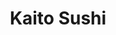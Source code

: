 ---
layout: place
title: "Kaito Sushi"
permalink: /california/encinitas/kaito-sushi.html
stateAbbr: CA
stateName: California
cityName: Encinitas
place_id: ChIJjV2ow4wL3IARbkNsF-qcsTw
photos:
  - name: >-
      places/ChIJjV2ow4wL3IARbkNsF-qcsTw/photos/AeeoHcKdPSY6NqPUE62_BA5zVksKeUrGcB53nXwFRD99HpFwsgrMGrFPjX3wlsUfA8TZuL8hwhaEqO4ft-fVUBcJKrIlMAmRLJqcr_myOzTK4INEJHopYOSxhilrjotKuZJO228yxDtUlvg1bAGiOB7X3VxlK4nR4mQ_yOqAVMkyfnEVVX3jdGzr6B3ZiiAcZ8A2HZXi1oVjJkCMMmwH1OzYKT9Q4FyVcI2j-xm7_mlXjS5AQxgxo8oI74WKQ3s0GAa--KRlQl4v2x-AUbXjkJ_V6lvnsmMrqUcO1ItkMFd2WKeactD8pO3PtzZHpbl0f4ktBnAsdojWrfdSmdC7ODHYBwozHepTnPZxNmT7HiOmpjGjdNcpK1Gy8YdmkKOVs3CGC17vke3YuGxOA8abhFUm_EBU0K5B9QDsbxAi_PuXHXRkt6-e
    widthPx: 3024
    heightPx: 4032
    authorAttributions:
      - displayName: Marshall Nyman
        uri: https://maps.google.com/maps/contrib/101282372816691909849
        photoUri: >-
          https://lh3.googleusercontent.com/a-/ALV-UjXn8jX6dFGxT9hyuel1LNrHLTArlgiC8pUfOmBV2-v8uum5jgaz=s100-p-k-no-mo
    flagContentUri: >-
      https://www.google.com/local/imagery/report/?cb_client=maps_api_places.places_api&image_key=!1e10!2sCIHM0ogKEICAgIDG-u-R0wE&hl=en-US
    googleMapsUri: >-
      https://www.google.com/maps/place//data=!3m4!1e2!3m2!1sCIHM0ogKEICAgIDG-u-R0wE!2e10!4m2!3m1!1s0x80dc0b8cc3a85d8d:0x3cb19cea176c436e
  - name: >-
      places/ChIJjV2ow4wL3IARbkNsF-qcsTw/photos/AeeoHcJUUTj5yKtyo2uBAXVwjmanf6i481Bf50V5swMhtXLm8ymxHsR83y8iWFsT0ZsC9s4HZUZFZPFwZIPng9bfsKANHd9A6SwfVY4aQNW5OPDSyWu_owDo7Pz1mqTvC0amwrJMndVQR6Yil6G3-_1nJnpKVoiIi9M-Z48iKLSYaujomsPgio0tM58_8FoFubvwCjnqznXPoHqpke73MV6-Io4NxpZUtDjSDBDe7NrA0_kRQ_bcUVwWvJUjODtrZ02BeUYmcAYNlTzGgG5teqI-LqAC4Oe3h5qZb4NCzWMjePRQCQ
    widthPx: 1080
    heightPx: 1079
    authorAttributions:
      - displayName: Kaito Sushi
        uri: https://maps.google.com/maps/contrib/108040448781323029612
        photoUri: >-
          https://lh3.googleusercontent.com/a-/ALV-UjWnXk5e_aGcqvF6Po4S0SYbciPqs8Bve45hiLVYIdhxbq0YxIA=s100-p-k-no-mo
    flagContentUri: >-
      https://www.google.com/local/imagery/report/?cb_client=maps_api_places.places_api&image_key=!1e10!2sAF1QipNFEJeXAf1O27SizXI9kvB3Yp3EwPXPd6FOaI-H&hl=en-US
    googleMapsUri: >-
      https://www.google.com/maps/place//data=!3m4!1e2!3m2!1sAF1QipNFEJeXAf1O27SizXI9kvB3Yp3EwPXPd6FOaI-H!2e10!4m2!3m1!1s0x80dc0b8cc3a85d8d:0x3cb19cea176c436e
  - name: >-
      places/ChIJjV2ow4wL3IARbkNsF-qcsTw/photos/AeeoHcKTAeGFMAPyGT4pZC_sD47HGHA9IZdUhabGEugo_1dA2oMJFXXaLEo1kotzUSIFoegbZpM-EAojvgM_ell8Oz06TVYL3LAM-VBY39MW9usHaO_tqbJCJuyDsZXc1fDQtShvQ5n-shB7-ExVTYsG89LJA8ljMBWDUU01mHU8eAEKp5iA0NF7OiHGxVVq1WqjIZ5jjgS3tL2GKl_jQXaN_uepOF8tvYh81VHi8Pgnpu1NW-zB5xAwQ6tM7Y9JAO9ZF3hyKU3uF1TTqz_nsw4vrKsDqDIwcuPQETheF2VtgIiOhwuIpKLhl7_gCQKOfI_1zwv8GpxWYPRXqUlRuCSQz47zojq-NtemRpGnOQa8kjZz8UHlv286qrclPtJC-Z7EKDMvlzl8MPjEJhgAiyPx2XesGcyQkQBxsUU82iPLD1t3rw
    widthPx: 3024
    heightPx: 4032
    authorAttributions:
      - displayName: Syranda Wiley de Navarro
        uri: https://maps.google.com/maps/contrib/114741681832658413996
        photoUri: >-
          https://lh3.googleusercontent.com/a-/ALV-UjUJ4KBXmWc84qI-pEc3qXqLJoCJKBEz4sqgc3xmL0YRr4Lx50x8NA=s100-p-k-no-mo
    flagContentUri: >-
      https://www.google.com/local/imagery/report/?cb_client=maps_api_places.places_api&image_key=!1e10!2sCIHM0ogKEICAgIDjtdr5MQ&hl=en-US
    googleMapsUri: >-
      https://www.google.com/maps/place//data=!3m4!1e2!3m2!1sCIHM0ogKEICAgIDjtdr5MQ!2e10!4m2!3m1!1s0x80dc0b8cc3a85d8d:0x3cb19cea176c436e
  - name: >-
      places/ChIJjV2ow4wL3IARbkNsF-qcsTw/photos/AeeoHcKU7OqwJ9azuuyv_2peR-bECY5dXoiShM1QlYYsyHmt2UN59HrwDpN2tchtPPWVLZwDXfCeiMDrIKqs2z21BaXV172aSEj_QJOXiJv9Uz4ucKDwAcLMkH1KrrV3z2igkziP5qFtpNpMFWMVQ-DJiKqyIJW6hTclW09WnkQcwlDs2iKmQEkFyONFSUsWj3hn8_IyDUwIzSc72tIZI2AyvqyyJbf4IEtAWrZaL0WgIuP48GHu83xXzRgkJHDBf449AcoRSrUXg2xQr4ZlWQJJR98xRlRsLdGl6UhLTirMUS1wvQAOM-ENWqMYAwzM3fMvxcBwT7njVtzoaSoUOWf845xztXfu701vbGge5Syij3XwkHrDt7jYZQ-iKaqUbp-IhRxH3-kHGirLOfjBLFaUYF11M-xAx4gWdi1w83xOLqWdCITz
    widthPx: 4030
    heightPx: 2460
    authorAttributions:
      - displayName: Sean McIntosh
        uri: https://maps.google.com/maps/contrib/109012848805138954899
        photoUri: >-
          https://lh3.googleusercontent.com/a-/ALV-UjUCPCzIxHpLkyLhdf6RP6VO6kecMtNK24dXev6g9jBkYg2Paewy=s100-p-k-no-mo
    flagContentUri: >-
      https://www.google.com/local/imagery/report/?cb_client=maps_api_places.places_api&image_key=!1e10!2sCIHM0ogKEICAgICf75OirgE&hl=en-US
    googleMapsUri: >-
      https://www.google.com/maps/place//data=!3m4!1e2!3m2!1sCIHM0ogKEICAgICf75OirgE!2e10!4m2!3m1!1s0x80dc0b8cc3a85d8d:0x3cb19cea176c436e
  - name: >-
      places/ChIJjV2ow4wL3IARbkNsF-qcsTw/photos/AeeoHcIsNOGQFJebaJ9zTmv2telainKMWS8AL8zc0azvQ3kj6-b5LcmW7zSCTNJadujcKW7zd_tFEGgSt8vlsJ8HlkuupPPlh1J1Vmd1v83pKzEmiW9RgQh8V5vNqlSKopuA23ZPHi3xWZ0naTnyaQXyH1eZESppqd1PIEsuAHvPr9_xQJ4di0kcN0eD5yDgmDXeDE_7sh67voZFtLhVUyK11GO31ebKYY0rpXUXqg7xpQJ5TTUa39Tmcu7EaPrJT65sFQRpF_PvLPF1QBLg1z-doiS7BCbgKAUqtvHSZkxvIeLfuw
    widthPx: 1380
    heightPx: 1380
    authorAttributions:
      - displayName: Kaito Sushi
        uri: https://maps.google.com/maps/contrib/108040448781323029612
        photoUri: >-
          https://lh3.googleusercontent.com/a-/ALV-UjWnXk5e_aGcqvF6Po4S0SYbciPqs8Bve45hiLVYIdhxbq0YxIA=s100-p-k-no-mo
    flagContentUri: >-
      https://www.google.com/local/imagery/report/?cb_client=maps_api_places.places_api&image_key=!1e10!2sAF1QipNG7dO9jGnm9jXQl-lF6vs7c0co8hEx2XVc9Z6V&hl=en-US
    googleMapsUri: >-
      https://www.google.com/maps/place//data=!3m4!1e2!3m2!1sAF1QipNG7dO9jGnm9jXQl-lF6vs7c0co8hEx2XVc9Z6V!2e10!4m2!3m1!1s0x80dc0b8cc3a85d8d:0x3cb19cea176c436e
  - name: >-
      places/ChIJjV2ow4wL3IARbkNsF-qcsTw/photos/AeeoHcKm04wAAwakGXBotbVV_Dmnehy829RJ-y_uBSkLyTlIE1g191WU0Z8pDQ_4PYm04y5KxgGqWqPvUC1V11lCmam8_Yo9Bm3_d-1ICCzS_SbUFvEcQzhatZAUWyAhWL8dIh_IVTgKoHaUwh4OHIOoAsBCcGc7C0Ayek8MgoFY4eS1_9b3ulK7Z1Bd3I0fONm_PtOfSp97xssUtHcb3SNwUKlKkxwqU151Uh_UOy9vgCMLga-68ORu7Jo_8Ql395T3VjWQBvpzGP842PXISIxatmjAY6WcVbxO8PloTF-ehdaKftVjaMwXBpUCSEN-WXpCePuRWqLWD4CIOf8TbwecmkysSZyDGMXb8TuKVnNl27Nkp87MX6pHaUfUxARBkVUKtADvi9x00hC3EMFGxF0tzIQEMNYYykSyDcvebXVylhbuIZaO
    widthPx: 3965
    heightPx: 1958
    authorAttributions:
      - displayName: Jay Keyes
        uri: https://maps.google.com/maps/contrib/108685370139018629938
        photoUri: >-
          https://lh3.googleusercontent.com/a-/ALV-UjUijA5kb0Aitt_wbwq64TAofv-i0_U5DUEWSih8K3kaz2y0ObIWWw=s100-p-k-no-mo
    flagContentUri: >-
      https://www.google.com/local/imagery/report/?cb_client=maps_api_places.places_api&image_key=!1e10!2sCIHM0ogKEICAgICEi6KZxgE&hl=en-US
    googleMapsUri: >-
      https://www.google.com/maps/place//data=!3m4!1e2!3m2!1sCIHM0ogKEICAgICEi6KZxgE!2e10!4m2!3m1!1s0x80dc0b8cc3a85d8d:0x3cb19cea176c436e
  - name: >-
      places/ChIJjV2ow4wL3IARbkNsF-qcsTw/photos/AeeoHcKPwLMqnGYhDzU74IoZzwpHpyF1Vj-LlCiP_UBtySQrWlI24mGvXaUzrw462w9dAOOfsH12UuqieFRHmziWq5g2iP1l3EB6vCVDcpvn5RCnI1YM7WtBihG5k8Vr4iujAusSUMeGBVHEGS_M06mKnmHuvhHhqM6z86dPuoEF3A49EWHGPYbwlmrds5J5ezOGsAUSl9nzacojyqBRZU8qBFlbPx4DbqXj-WCLHHfCNxVQ7I6VoVnsupEUD5l0LdBjM4M2L9r5HrtyfwBeps07O8ObM8Jmpq4aL8onQhf3It9gVGJg-h4kYenn04l5x0tGDAX8Y56CgLhP3ibdnISI2ebo73y8VTKuzPQJ8V9_Sh94tjKPrLflveUe962ryuIE3vCphYwpoQi6EM4T4d8feHqAxdlzRqW7zRzDOXkBUS2wvno
    widthPx: 2992
    heightPx: 2992
    authorAttributions:
      - displayName: L L
        uri: https://maps.google.com/maps/contrib/108291919884508361584
        photoUri: >-
          https://lh3.googleusercontent.com/a-/ALV-UjVUPZCc4a2gU_14HIKRyWZBCQBUxo1fBzLianwf0y4qIjY6of4j=s100-p-k-no-mo
    flagContentUri: >-
      https://www.google.com/local/imagery/report/?cb_client=maps_api_places.places_api&image_key=!1e10!2sCIHM0ogKEICAgICTnuXp8AE&hl=en-US
    googleMapsUri: >-
      https://www.google.com/maps/place//data=!3m4!1e2!3m2!1sCIHM0ogKEICAgICTnuXp8AE!2e10!4m2!3m1!1s0x80dc0b8cc3a85d8d:0x3cb19cea176c436e
  - name: >-
      places/ChIJjV2ow4wL3IARbkNsF-qcsTw/photos/AeeoHcJaUfYWwsaXkqrJt2ZNfNY-Bfd0uHcTGS_D8GXwiYNHv5QycgQFLjxnF7rHBecAVqfXuch2BMPJgKhb5Q6MO0rAM2cpOZrVSq2Sf8gyO7vz4WuFnOIOKuzeq5rYbMbjj48ay5s_mTwRuBDUPC_r9I4MXPj-V_-ZB4F9udYEiqmvLFhXNZM6sgxcyPJuCFRCRDAYi25ZlT7VhfHD61VChOvxZofRD7YaDakFK07_xp-BRSlEyHImbW47vQzeNK1Y1Ggc8rdKIZ5P1RhvcXt6eG0XpNK-KjrmO-8OeNKyyKbguDFdyKZ7i0IVFFLLlaWKOyr7L_sHruLrQEujqAj9v_1QQ_B1TEKQUMegwXS9QWbxf2qOVUESvBPZVI23m4eE943fiKbNIF6QaC5zUWBnJO1yZqaZoNsr-8TTJyOcRaB8tA
    widthPx: 3024
    heightPx: 4032
    authorAttributions:
      - displayName: Jes
        uri: https://maps.google.com/maps/contrib/113223054693302828825
        photoUri: >-
          https://lh3.googleusercontent.com/a-/ALV-UjUV8mPcnF4IdIKyEOtTGe2LTZUaZHs0Cw50l3sVJPsqO5Pbu82Z=s100-p-k-no-mo
    flagContentUri: >-
      https://www.google.com/local/imagery/report/?cb_client=maps_api_places.places_api&image_key=!1e10!2sCIHM0ogKEICAgICf9vrcFg&hl=en-US
    googleMapsUri: >-
      https://www.google.com/maps/place//data=!3m4!1e2!3m2!1sCIHM0ogKEICAgICf9vrcFg!2e10!4m2!3m1!1s0x80dc0b8cc3a85d8d:0x3cb19cea176c436e
  - name: >-
      places/ChIJjV2ow4wL3IARbkNsF-qcsTw/photos/AeeoHcLVJXPjRB2o4iyJnyvtAygvQAxDm6b7pxov_CvZfDluynsaLM5fqelrURllTeX-CoG46IbzCjGwwp4dh9JdMQdbF2WSQ9cj7Q3A-daCHwt2FuvTjHOGKKE93h8_5UrKypkcgF7G30wlLzjctwypmRH6agXg7FrZQvaOyyaF-QM0fulqVvEvdxG90QUtEhUIUSrKYg0NP38-ZcQp1M7UzbRbb1wH_tQMme-qXqWQT9Sz-xuGEMDsuFod1eDoiLZKkRJdWMj45XcrCq-a629ju4nP0ADp3vzCxNFB_gd3JfyhL89rSvh_VuFlHHA7Gv4-ARYcuG7st4ybt_HlOq2ZEXxGPhjFaQfsavFY1-Xyaj2npeXKdCzXmknKIU3uZNia52aZ_JiYEeFryCHpKp8URQthdJrJZ15YH0hzxFM7jqo5aeg
    widthPx: 4032
    heightPx: 3024
    authorAttributions:
      - displayName: Yiorgo Letsos
        uri: https://maps.google.com/maps/contrib/109478417822540607090
        photoUri: >-
          https://lh3.googleusercontent.com/a-/ALV-UjUWGEx7PIFvjFXHY4q50ymF1ha7AqmJoycyuryzNpTnlCSatYve=s100-p-k-no-mo
    flagContentUri: >-
      https://www.google.com/local/imagery/report/?cb_client=maps_api_places.places_api&image_key=!1e10!2sCIHM0ogKEICAgIDd4rnurAE&hl=en-US
    googleMapsUri: >-
      https://www.google.com/maps/place//data=!3m4!1e2!3m2!1sCIHM0ogKEICAgIDd4rnurAE!2e10!4m2!3m1!1s0x80dc0b8cc3a85d8d:0x3cb19cea176c436e
  - name: >-
      places/ChIJjV2ow4wL3IARbkNsF-qcsTw/photos/AeeoHcLjLbvvTEXVNuoOF7rvpdaY-Jf0Smr3aoZUZITpJ6twq9NbUGL9s5PU4kIEG6g7vkIRkEbbOKvDaG2ZcvkJay5kDUIgMQ3lnYij4fT_i13ymcYcK5uPMmfkhVumqIUK2zFJxCKBowc1f2goDzdpm7xXF53LNG68rtZWlrefvEmHAVJus3vRQmnfTsaZjK5ZQy_YroYcdlWU_uUM0201RWZ2CNAwkjUYPWs3kOD3rLLUIB2oW-HP7R-zfqYxDgTKWntfcjBHupELCwWqrDhvdMNTEZfq7BaiDxcP__fgsH0FiOiwEQyNeAfO52uXgS1WhzmGFeTBZP-EsPHpyqGfuLZ7WApSgU55eNO0qoI4z_GDWGHAjZg_gSA-WmrM90ZZt634DV6WhYwUgeDlkWZPcy1mZCL8LfkNpXFF_praHi3T21-M
    widthPx: 4032
    heightPx: 3024
    authorAttributions:
      - displayName: Yury
        uri: https://maps.google.com/maps/contrib/102018636691961176980
        photoUri: >-
          https://lh3.googleusercontent.com/a-/ALV-UjWplcZR6hY5xsH9-5lulYIkynZYahX6XSzct_rNg9bV1EW1GFs=s100-p-k-no-mo
    flagContentUri: >-
      https://www.google.com/local/imagery/report/?cb_client=maps_api_places.places_api&image_key=!1e10!2sCIHM0ogKEICAgID-3IvqsgE&hl=en-US
    googleMapsUri: >-
      https://www.google.com/maps/place//data=!3m4!1e2!3m2!1sCIHM0ogKEICAgID-3IvqsgE!2e10!4m2!3m1!1s0x80dc0b8cc3a85d8d:0x3cb19cea176c436e
address: 130-A N El Camino Real, Encinitas, CA 92024, USA
street: 130-A N El Camino Real
city: Encinitas
state: CA
zip: '92024'
country: USA
neighborhood: null
latitude: '33.047402'
longitude: '-117.260372'
accessibility_options:
  wheelchairAccessibleParking: true
  wheelchairAccessibleEntrance: true
  wheelchairAccessibleRestroom: true
  wheelchairAccessibleSeating: true
business_status: OPERATIONAL
name: Kaito Sushi
google_maps_links:
  directionsUri: >-
    https://www.google.com/maps/dir//''/data=!4m7!4m6!1m1!4e2!1m2!1m1!1s0x80dc0b8cc3a85d8d:0x3cb19cea176c436e!3e0
  placeUri: https://maps.google.com/?cid=4373449242382713710
  writeAReviewUri: >-
    https://www.google.com/maps/place//data=!4m3!3m2!1s0x80dc0b8cc3a85d8d:0x3cb19cea176c436e!12e1
  reviewsUri: >-
    https://www.google.com/maps/place//data=!4m4!3m3!1s0x80dc0b8cc3a85d8d:0x3cb19cea176c436e!9m1!1b1
  photosUri: >-
    https://www.google.com/maps/place//data=!4m3!3m2!1s0x80dc0b8cc3a85d8d:0x3cb19cea176c436e!10e5
primary_type: Sushi Restaurant
opening_hours:
  regular: null
  current: null
secondary_opening_hours:
  regular:
    weekdayDescriptions: null
    type: null
  current:
    weekdayDescriptions: null
    type: null
phone: (760) 634-2746
price_level: PRICE_LEVEL_MODERATE
price_range: $30 &ndash; $50
rating: '4.6'
rating_count: 197
website: http://www.kaitorestaurant.net/
description: >-
  Basic sushi bar featuring exotic raw dishes prepared in the culinary
  traditions of Tokyo.
reviews:
  - name: >-
      places/ChIJjV2ow4wL3IARbkNsF-qcsTw/reviews/ChdDSUhNMG9nS0VJQ0FnSUNmOXZyd2hBRRAB
    relativePublishTimeDescription: 3 months ago
    rating: 5
    text:
      text: >-
        I come here 2-3 times every time I visit my parents. It’s by far the
        best fish I’ve had in the area. It’s small and inviting. Prices reflect
        the quality of fish. Always has been very pleasant even some of the blue
        fishes I don’t enjoy like mackerel. I love this place. I don’t eat rolls
        unless I’m with children who can’t finish their food. I’ve been all over
        the world and eaten sushi along the way. The bed reviews seem to be
        completely off target and I dont know where they are coming from.  Maybe
        they had a bad experience but please. Always give a place another
        chance.
      languageCode: en
    originalText:
      text: >-
        I come here 2-3 times every time I visit my parents. It’s by far the
        best fish I’ve had in the area. It’s small and inviting. Prices reflect
        the quality of fish. Always has been very pleasant even some of the blue
        fishes I don’t enjoy like mackerel. I love this place. I don’t eat rolls
        unless I’m with children who can’t finish their food. I’ve been all over
        the world and eaten sushi along the way. The bed reviews seem to be
        completely off target and I dont know where they are coming from.  Maybe
        they had a bad experience but please. Always give a place another
        chance.
      languageCode: en
    authorAttribution:
      displayName: Jes
      uri: https://www.google.com/maps/contrib/113223054693302828825/reviews
      photoUri: >-
        https://lh3.googleusercontent.com/a-/ALV-UjUV8mPcnF4IdIKyEOtTGe2LTZUaZHs0Cw50l3sVJPsqO5Pbu82Z=s128-c0x00000000-cc-rp-mo-ba3
    publishTime: '2024-12-29T00:03:16.791896Z'
    flagContentUri: >-
      https://www.google.com/local/review/rap/report?postId=ChdDSUhNMG9nS0VJQ0FnSUNmOXZyd2hBRRAB&d=17924085&t=1
    googleMapsUri: >-
      https://www.google.com/maps/reviews/data=!4m6!14m5!1m4!2m3!1sChdDSUhNMG9nS0VJQ0FnSUNmOXZyd2hBRRAB!2m1!1s0x80dc0b8cc3a85d8d:0x3cb19cea176c436e
  - name: >-
      places/ChIJjV2ow4wL3IARbkNsF-qcsTw/reviews/ChZDSUhNMG9nS0VJQ0FnSUNIelA3RVpnEAE
    relativePublishTimeDescription: 7 months ago
    rating: 5
    text:
      text: >-
        The best sushi we know of in the area. Our choice every time we visit
        since moving, and for our special 10 year anniversary dinner. They only
        buy fresh and buy some fish direct from Japan. Incredible service and
        friendliness.
      languageCode: en
    originalText:
      text: >-
        The best sushi we know of in the area. Our choice every time we visit
        since moving, and for our special 10 year anniversary dinner. They only
        buy fresh and buy some fish direct from Japan. Incredible service and
        friendliness.
      languageCode: en
    authorAttribution:
      displayName: Alex Flores
      uri: https://www.google.com/maps/contrib/114636337980968265743/reviews
      photoUri: >-
        https://lh3.googleusercontent.com/a-/ALV-UjURV45hX06yC0CqSjZThcu-5Ib9AvfU-En_5jZFPhxOZ51PI8Gg=s128-c0x00000000-cc-rp-mo-ba2
    publishTime: '2024-09-02T01:34:58.678267Z'
    flagContentUri: >-
      https://www.google.com/local/review/rap/report?postId=ChZDSUhNMG9nS0VJQ0FnSUNIelA3RVpnEAE&d=17924085&t=1
    googleMapsUri: >-
      https://www.google.com/maps/reviews/data=!4m6!14m5!1m4!2m3!1sChZDSUhNMG9nS0VJQ0FnSUNIelA3RVpnEAE!2m1!1s0x80dc0b8cc3a85d8d:0x3cb19cea176c436e
  - name: >-
      places/ChIJjV2ow4wL3IARbkNsF-qcsTw/reviews/ChdDSUhNMG9nS0VJQ0FnSUQtcm9MTnpnRRAB
    relativePublishTimeDescription: 2 years ago
    rating: 5
    text:
      text: >-
        This has been our favorite sushi place since forever. We tried other
        places but we always come back here!

        The fish is fresh and delicious. The place always feels cozy and the
        staff is very nice.


        Don't miss the appetizers that are great, the Japanese fried chicken is
        amazing!


        After that you have a lot of choices, sashimi, rools, special mention to
        the eels one, my favorite.


        Dinning in or taking out- don't hesitate you won't regret it.
      languageCode: en
    originalText:
      text: >-
        This has been our favorite sushi place since forever. We tried other
        places but we always come back here!

        The fish is fresh and delicious. The place always feels cozy and the
        staff is very nice.


        Don't miss the appetizers that are great, the Japanese fried chicken is
        amazing!


        After that you have a lot of choices, sashimi, rools, special mention to
        the eels one, my favorite.


        Dinning in or taking out- don't hesitate you won't regret it.
      languageCode: en
    authorAttribution:
      displayName: Anthony
      uri: https://www.google.com/maps/contrib/103143044622609799739/reviews
      photoUri: >-
        https://lh3.googleusercontent.com/a-/ALV-UjW1xfrJTISpfDJjjZwO8fcXqwDAxM9jJpe-tJevmouGgOX8FnVG-g=s128-c0x00000000-cc-rp-mo-ba4
    publishTime: '2022-11-30T03:57:13.037281Z'
    flagContentUri: >-
      https://www.google.com/local/review/rap/report?postId=ChdDSUhNMG9nS0VJQ0FnSUQtcm9MTnpnRRAB&d=17924085&t=1
    googleMapsUri: >-
      https://www.google.com/maps/reviews/data=!4m6!14m5!1m4!2m3!1sChdDSUhNMG9nS0VJQ0FnSUQtcm9MTnpnRRAB!2m1!1s0x80dc0b8cc3a85d8d:0x3cb19cea176c436e
  - name: >-
      places/ChIJjV2ow4wL3IARbkNsF-qcsTw/reviews/ChZDSUhNMG9nS0VJQ0FnSURqdGRyNUVREAE
    relativePublishTimeDescription: 11 months ago
    rating: 5
    text:
      text: >-
        Really loved this place. The fish was very high quality, kind staff,
        calm atmosphere, and appropriately priced. We ordered the spicy
        calamari, dynamite roll, spicy tuna roll, sashimi roll, bluefin tuna
        sushi, snapper sushi, large hot sake, and a large kirin. Total came to
        $100 including a 20% tip. Everything was amazing but the sashimi roll
        was a standout! We will definitely be back.
      languageCode: en
    originalText:
      text: >-
        Really loved this place. The fish was very high quality, kind staff,
        calm atmosphere, and appropriately priced. We ordered the spicy
        calamari, dynamite roll, spicy tuna roll, sashimi roll, bluefin tuna
        sushi, snapper sushi, large hot sake, and a large kirin. Total came to
        $100 including a 20% tip. Everything was amazing but the sashimi roll
        was a standout! We will definitely be back.
      languageCode: en
    authorAttribution:
      displayName: Syranda Wiley de Navarro
      uri: https://www.google.com/maps/contrib/114741681832658413996/reviews
      photoUri: >-
        https://lh3.googleusercontent.com/a-/ALV-UjUJ4KBXmWc84qI-pEc3qXqLJoCJKBEz4sqgc3xmL0YRr4Lx50x8NA=s128-c0x00000000-cc-rp-mo-ba3
    publishTime: '2024-05-05T21:57:43.393315Z'
    flagContentUri: >-
      https://www.google.com/local/review/rap/report?postId=ChZDSUhNMG9nS0VJQ0FnSURqdGRyNUVREAE&d=17924085&t=1
    googleMapsUri: >-
      https://www.google.com/maps/reviews/data=!4m6!14m5!1m4!2m3!1sChZDSUhNMG9nS0VJQ0FnSURqdGRyNUVREAE!2m1!1s0x80dc0b8cc3a85d8d:0x3cb19cea176c436e
  - name: >-
      places/ChIJjV2ow4wL3IARbkNsF-qcsTw/reviews/ChdDSUhNMG9nS0VJQ0FnSUNuNGNucnpRRRAB
    relativePublishTimeDescription: 6 months ago
    rating: 5
    text:
      text: >-
        Very yum! The shop has a cozy vibe, making it a great spot to hang out
        with friends. Plus, the staff is super friendly! Overall, a delightful
        experience—definitely worth checking out!
      languageCode: en
    originalText:
      text: >-
        Very yum! The shop has a cozy vibe, making it a great spot to hang out
        with friends. Plus, the staff is super friendly! Overall, a delightful
        experience—definitely worth checking out!
      languageCode: en
    authorAttribution:
      displayName: Jhanna Mariano
      uri: https://www.google.com/maps/contrib/104623114647248078829/reviews
      photoUri: >-
        https://lh3.googleusercontent.com/a/ACg8ocI9dHEfGA7EsSJn5R8dO7lw1AAHsyM5VY_NyI4NiXWNVOFktzA=s128-c0x00000000-cc-rp-mo
    publishTime: '2024-09-26T21:30:10.347301Z'
    flagContentUri: >-
      https://www.google.com/local/review/rap/report?postId=ChdDSUhNMG9nS0VJQ0FnSUNuNGNucnpRRRAB&d=17924085&t=1
    googleMapsUri: >-
      https://www.google.com/maps/reviews/data=!4m6!14m5!1m4!2m3!1sChdDSUhNMG9nS0VJQ0FnSUNuNGNucnpRRRAB!2m1!1s0x80dc0b8cc3a85d8d:0x3cb19cea176c436e
parking_options:
  freeParkingLot: true
  freeStreetParking: true
payment_options:
  acceptsCreditCards: true
  acceptsDebitCards: true
  acceptsCashOnly: false
allow_dogs: null
curbside_pickup: null
delivery: false
dine_in: true
good_for_children: true
good_for_groups: null
good_for_sports: false
live_music: false
menu_for_children: false
outdoor_seating: true
reservable: true
restroom: true
serves_beer: true
serves_breakfast: false
serves_brunch: null
serves_cocktails: false
serves_coffee: false
serves_dinner: true
serves_dessert: true
serves_lunch: null
serves_vegetarian_food: true
serves_wine: true
takeout: true

---